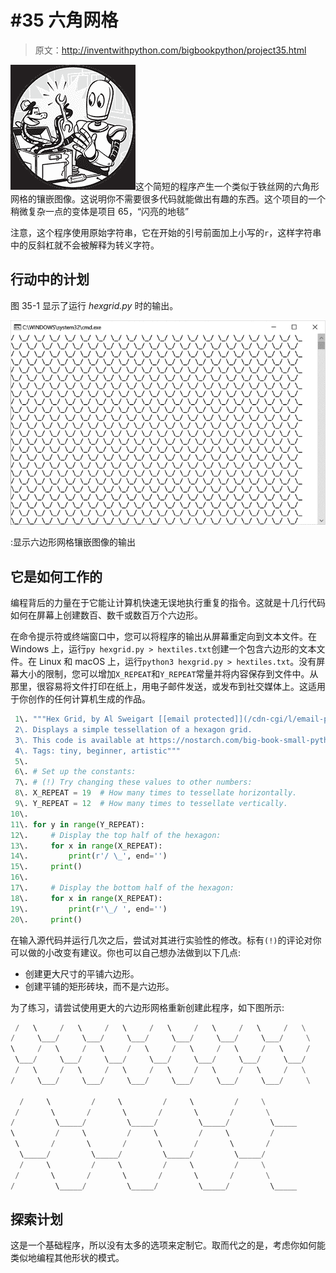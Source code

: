 # #35 六角网格

> 原文：<http://inventwithpython.com/bigbookpython/project35.html>

![](img/9d995d63aaead72cad01120081eb8f75.png)这个简短的程序产生一个类似于铁丝网的六角形网格的镶嵌图像。这说明你不需要很多代码就能做出有趣的东西。这个项目的一个稍微复杂一点的变体是项目 65，“闪亮的地毯”

注意，这个程序使用原始字符串，它在开始的引号前面加上小写的`r`，这样字符串中的反斜杠就不会被解释为转义字符。

## 行动中的计划

图 35-1 显示了运行 *hexgrid.py* 时的输出。

![f35001](img/88e823cf2afcfdb2d83d9eb92fcde1c2.png)

:显示六边形网格镶嵌图像的输出

## 它是如何工作的

编程背后的力量在于它能让计算机快速无误地执行重复的指令。这就是十几行代码如何在屏幕上创建数百、数千或数百万个六边形。

在命令提示符或终端窗口中，您可以将程序的输出从屏幕重定向到文本文件。在 Windows 上，运行`py hexgrid.py > hextiles.txt`创建一个包含六边形的文本文件。在 Linux 和 macOS 上，运行`python3 hexgrid.py > hextiles.txt`。没有屏幕大小的限制，您可以增加`X_REPEAT`和`Y_REPEAT`常量并将内容保存到文件中。从那里，很容易将文件打印在纸上，用电子邮件发送，或发布到社交媒体上。这适用于你创作的任何计算机生成的作品。

```py
 1\. """Hex Grid, by Al Sweigart [[email protected]](/cdn-cgi/l/email-protection)
 2\. Displays a simple tessellation of a hexagon grid.
 3\. This code is available at https://nostarch.com/big-book-small-python-programming
 4\. Tags: tiny, beginner, artistic"""
 5\. 
 6\. # Set up the constants:
 7\. # (!) Try changing these values to other numbers:
 8\. X_REPEAT = 19  # How many times to tessellate horizontally.
 9\. Y_REPEAT = 12  # How many times to tessellate vertically.
10\. 
11\. for y in range(Y_REPEAT):
12\.     # Display the top half of the hexagon:
13\.     for x in range(X_REPEAT):
14\.         print(r'/ \_', end='')
15\.     print()
16\. 
17\.     # Display the bottom half of the hexagon:
18\.     for x in range(X_REPEAT):
19\.         print(r'\_/ ', end='')
20\.     print() 
```

在输入源代码并运行几次之后，尝试对其进行实验性的修改。标有`(!)`的评论对你可以做的小改变有建议。你也可以自己想办法做到以下几点:

*   创建更大尺寸的平铺六边形。
*   创建平铺的矩形砖块，而不是六边形。

为了练习，请尝试使用更大的六边形网格重新创建此程序，如下图所示:

```py
 /   \     /   \     /   \     /   \     /   \     /   \     /   \
/     \___/     \___/     \___/     \___/     \___/     \___/     \
\     /   \     /   \     /   \     /   \     /   \     /   \     /
 \___/     \___/     \___/     \___/     \___/     \___/     \___/
 /   \     /   \     /   \     /   \     /   \     /   \     /   \
/     \___/     \___/     \___/     \___/     \___/     \___/     \

  /     \         /     \         /     \         /     \
 /       \       /       \       /       \       /       \
/         \_____/         \_____/         \_____/         \_____
\         /     \         /     \         /     \         /
 \       /       \       /       \       /       \       /
  \_____/         \_____/         \_____/         \_____/
  /     \         /     \         /     \         /     \
 /       \       /       \       /       \       /       \
/         \_____/         \_____/         \_____/         \_____ 
```

## 探索计划

这是一个基础程序，所以没有太多的选项来定制它。取而代之的是，考虑你如何能类似地编程其他形状的模式。